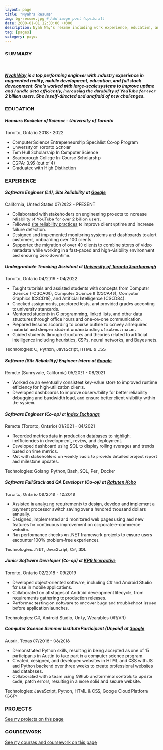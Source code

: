 ```yaml
---
layout: page
title: "Nyah's Resume"
img: bg-resume.jpg # Add image post (optional)
date: 2000-01-01 12:00:00 +0300
description: Nyah Way's resume including work experience, education, and links to projects she has worked on.
tag: [pages]
category: pages
---
```


<div class="resume">
	<h3 class="section_header">SUMMARY</h3>
	<br>
	<h5 class="details">
	  <a href="{{ site.baseurl }}/about/">Nyah Way</a> is a top performing engineer with industry experience in augmented reality, mobile development, education, and full stack development. She's worked with large-scale systems to improve uptime and handle data efficiently, increasing the durability of YouTube for over 2 billion users. She is self-directed and unafraid of new challenges.
	  <br>
	  <!-- <a href="{{ site.baseurl }}/contact/" class="details">
	    Click here to contact me using my contact form.
	  </a> -->
  </h5>
	<h3 class="section_header">EDUCATION</h3>
	<h5 class="resume_title">
    Honours Bachelor of Science - University of Toronto
  </h5>
  <p class="date">
    Toronto, Ontario 2018 - 2022
  </p>
  <ul class="details">
	<li>Computer Science Entrepreneurship Specialist Co-op Program</li>
	<li>University of Toronto Scholar</li>
  <li>Tom Hull Scholarship In Computer Science</li>
  <li>Scarborough College In-Course Scholarship</li>
	<li>CGPA: 3.95 (out of 4)</li>
	<li>Graduated with High Distinction</li>
  </ul>
  <h3 class="section_header">EXPERIENCE</h3>
  <h5 class="resume_title">
    Software Engineer (L4), Site Reliability at <a href="https://sre.google/">Google</a>
  </h5>
  <p class="date">
     California, United States 07/2022 - PRESENT
  </p>
  <ul class="details">
  <li>Collaborated with stakeholders on engineering projects to increase reliability of YouTube for over 2 billion users.</li>
  <li>Followed <a href="https://sre.google/sre-book/table-of-contents/">site reliability practices</a> to improve client uptime and increase failure detection.</li>
  <li>Designed and implemented monitoring systems and dashboards to alert customers, onboarding over 100 clients.</li>
  <li>Supported the migration of over 40 clients to combine stores of video metadata while working in a fast-paced and high-visibility environment and ensuring zero downtime.</li>
  </ul>
    <h5 class="resume_title">
    Undergraduate Teaching Assistant at <a href="https://www.utsc.utoronto.ca/home/">University of Toronto Scarborough</a>
  </h5>
  <p class="date">
    Toronto, Ontario 04/2019 - 04/2022
  </p>
	<ul class="details">
    <li>Taught tutorials and assisted students with concepts from Computer Science I (CSCA08), Computer Science II (CSCA48), Computer Graphics (CSCD18), and Artificial Intelligence (CSCD84).</li>
		<li>Checked assignments, proctored tests, and provided grades according to university standards.</li>
		<li>Mentored students in C programming, linked lists, and other data structures through office hours and one-on-one communication.</li>
		<li>Prepared lessons according to course outline to convey all required material and deepen student understanding of subject matter.</li>
    <li>Guided students through structures and theories related to artificial intelligence including heuristics, CSPs, neural networks, and Bayes nets.</li>
	</ul>
  <p class="technologies details">Technologies: C, Python, JavaScript, HTML & CSS</p>
  <h5 class="resume_title">
    Software (Site Reliability) Engineer Intern at <a href="https://about.google/">Google</a>
  </h5>
  <p class="date">
    Remote (Sunnyvale, California) 05/2021 - 08/2021
  </p>
  <ul class="details">
  <li>Worked on an eventually consistent key-value store to improved runtime efficiency for high-utilization clients.</li>
	<li>Developed dashboards to improve observability for better reliability debugging and bandwidth load, and ensure better client visibility within the system.</li>
  </ul>
  <h5 class="resume_title">
    Software Engineer (Co-op) at <a href="https://www.indexexchange.com/">Index Exchange</a>
  </h5>
  <p class="date">
    Remote (Toronto, Ontario) 01/2021 - 04/2021
  </p>
  <ul class="details">
	<li>Recorded metrics data in production databases to highlight inefficiencies in development, review, and deployment.</li>
	<li>Developed dashboard using SQL to display rolling averages and trends based on time metrics.</li>
	<li>Met with stakeholders on weekly basis to provide detailed project report and milestone updates.</li>
  </ul>
  <p class="technologies">Technologies: Golang, Python, Bash, SQL, Perl, Docker</p>
  <h5 class="resume_title">
    Software Full Stack and QA Developer (Co-op) at <a href="https://www.kobo.com/">Rakuten Kobo</a>
  </h5>
  <p class="date">
    Toronto, Ontario 09/2019 - 12/2019
  </p>
  <ul class="details">
	<li>Assisted in analyzing requirements to design, develop and implement a payment processor switch saving over a hundred thousand dollars annually.</li>
	<li>Designed, implemented and monitored web pages using and new features for continuous improvement on corporate e-commerce website.</li>
	<li>Ran performance checks on .NET framework projects to ensure users encounter 100% problem-free experiences.</li>
  </ul>
  <p class="technologies">Technologies: .NET, JavaScript, C#, SQL</p>
	<h5 class="resume_title">
    Junior Software Developer (Co-op) at <a href="https://www.kp9.ca/">KP9 Interactive</a>
  </h5>
  <p class="date">
    Toronto, Ontario 02/2018 - 09/2019
  </p>
	<ul class="details">
		<li>Developed object-oriented software, including C# and Android Studio for use in mobile applications.</li>
		<li>Collaborated on all stages of Android development lifecycle, from requirements gathering to production releases.</li>
		<li>Performed testing on software to uncover bugs and troubleshoot issues before application launches.</li>
	</ul>
  <p class="technologies">Technologies: C#, Android Studio, Unity, Wearables (AR/VR)</p>
	<h5 class="resume_title">
    Computer Science Summer Institute Participant (Unpaid) at <a href="https://google.com">Google</a>
  </h5>
  <p class="date">
    Austin, Texas 07/2018 - 08/2018
  </p>
	<ul class="details">
			<li>Demonstrated Python skills, resulting in being accepted as one of 15 participants in Austin to take part in a computer science program.</li>
			<li>Created, designed, and developed websites in HTML and CSS with JS and Python backend over three weeks to create professional websites and databases.</li>
			<li>Collaborated with a team using Github and terminal controls to update code, patch errors, resulting in a more solid and secure website.</li>
	</ul>
  <p class="technologies">Technologies: JavaScript, Python, HTML & CSS, Google Cloud Platform (GCP)</p>
  <h3 class="section_header">PROJECTS</h3>
  <a class="details" href="{{site.baseurl}}/projects/">See my projects on this page</a>
  <h3 class="section_header">COURSEWORK</h3>
  <a class="details" href="{{site.baseurl}}/list-of-classes-and-descriptions/">See my courses and coursework on this page</a>
</div>
